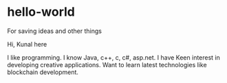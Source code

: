 # hello-world
For saving ideas and other things

Hi, Kunal here

I like programming. I know Java, c++, c, c#, asp.net.
I have Keen interest in developing creative applications. 
Want to learn latest technologies like blockchain development.
